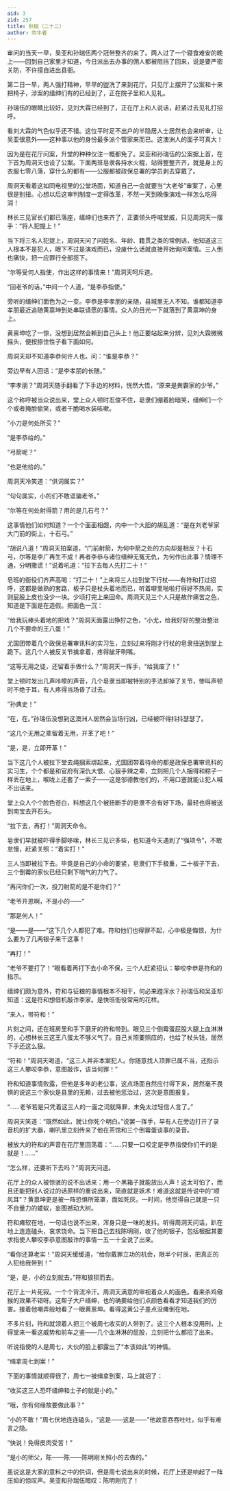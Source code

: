```yaml
---
aid: 3
zid: 257
title: 秋赋（二十二）
author: 吹牛者
---
```


审问的当天一早，吴亚和孙瑞伍两个冠带整齐的来了。两人过了一个寝食难安的晚上——回到自己家里才知道，今日派出去办事的佣人都被阻挡了回来，说是要严密关防，不许擅自进出县衙。

第二日一早，两人强打精神，早早的盥洗了来到花厅。只见厅上摆开了公案和十来把椅子，涉案的缙绅们有的已经到了，正在院子里和人见礼。

孙瑞伍的眼睛比较好，见刘大霖已经到了，正在厅上和人说话，赶紧过去见礼打招呼。

看刘大霖的气色似乎还不错。这位平时足不出户的半隐居人士居然也会来听审，让吴亚很意外——这种事以他的身份最多派个管家来而已。这澳洲人的面子可真大！

因为是在花厅问案，升堂的种种仪注一概都免了。吴亚和孙瑞伍的公案据上首，在下首为周洞天也设了公案。下面两班皂隶各持水火棍，站得整整齐齐，就是身上的衣服七零八落，穿什么的都有——公服都被政保总署的学员剥去穿戴了。

周洞天看着这如同电视里的公堂场面，知道自己一会就要当“大老爷”审案了，心里很是别扭。心想以后这审判制度一定得改革，不然一天到晚像演戏一样怎么吃得消！

林长三见官长们都已落座，缙绅们也来齐了，正要领头呼喊堂威，只见周洞天一摆手：“将人犯提上！”

当下将三名人犯提上，周洞天问了问姓名、年龄、籍贯之类的常例话，他知道这三人根本不是犯人，眼下不过是演戏而已，没废什么话就直接开始询问案情。三人倒也痛快，把一应罪行全部揽下。

“尔等受何人指使，作出这样的事情来！”周洞天呵斥道。

“回老爷的话，”中间一个人道，“是李恭指使。”

旁听的缙绅们面色为之一变。李恭是李孝朋的亲随，县城里无人不知。谁都知道李孝朋最近追随黄禀坤到处串联请愿的事情。众人的目光一下就落到了黄禀坤的身上。

黄禀坤吃了一惊，没想到居然会赖到自己头上！他正要站起来分辨，见刘大霖微微摇头，便按捺住性子看下面如何。

周洞天却不知道李恭何许人也。问：“谁是李恭？”

旁边早有人回话：“是李孝朋的长随。”

“李孝朋？”周洞天随手翻看了下手边的材料，恍然大悟，“原来是粪霸家的少爷。”

这个称呼被当众说出来，堂上众人顿时忍俊不住，皂隶们绷着脸暗笑，缙绅们一个个或者掩脸偷笑，或者干脆喝水装咳嗽。

“小刀是何处所买？”

“是李恭给的。”

“弓箭呢？”

“也是他给的。”

周洞天冷笑道：“供词属实？”

“句句属实，小的们不敢诓骗老爷。”

“尔等在何处射得箭？用的是几石弓？”

这事情他们如何知道？一个个面面相觑，内中一个大胆的胡乱道：“是在刘老爷家大门前的街上，十石弓。”

“胡说八道！”周洞天拍案道，“门前射箭，为何中箭之处的方向却是相反？十石弓，尔等是李广再生不成！再者李恭与诸位缙绅无冤无仇，为何作出此事？情理不通，分明撒谎！”说着吼道：“拉下去每人先打二十！”

皂班的衙役们齐声高喝：“打二十！”上来将三人拉到堂下行杖——有符和打过招呼，这都是做熟的套路，板子只是杖头着地而已，听着噼里啪啦打得好不热闹，实则屁股上皮也没少一块。少顷打完上来回命。周洞天见三个人只是故作痛苦之色，知道是下面是在造假。把面色一沉：

“给我玩棒头着地的把戏？”周洞天面露出狰狞之色，“小尤，给我好好的整治整治几个不要命的王八蛋！”

尤国团带着几个政保总署审讯科的实习生，立刻过来将刚才行杖的皂隶扭送到堂上跪下。这几个人被反关节擒拿着，疼得龇牙咧嘴。

“这等无用之徒，还留着手做什么？”周洞天一挥手，“给我废了！”

堂上顿时发出几声咔嚓的声音，几个皂隶当即被特别的手法卸掉了关节，惨叫声顿时不绝于耳，有人疼得当场昏了过去。

“孙典史！”

“在，在。”孙瑞伍没想到这澳洲人居然会当场行凶，已经被吓得抖抖瑟瑟了。

“这几个无用之辈留着无用，开革了吧！”

“是，是，立即开革！”

当下这几个人被拉下堂去绳捆索绑起来，尤国团带着待命的都是政保总署审讯科的实习生，个个都是和官府有深仇大恨、心狠手辣之辈，立刻把几个人捆得和粽子一样丢在地上，喉咙上还套了一索子——这是邬德教他们的，不用口塞就能让犯人喊不出话来。

堂上众人个个脸色苍白，料想这几个被扭断手的皂隶不会有好下场，最轻也得被送到南宝去开石头。

“拉下去，再打！”周洞天命令。

皂隶们早就被吓得手脚哆嗦，林长三见识多些，也知道今天遇到了“强项令”，不敢怠慢，赶紧关照：“着实打！”

三人当即被拉下去。毕竟是自己的小命的要紧，皂隶们下手极重，二十板子下去，三个倒霉的家伙已经只剩下喘气的力气了。

“再问你们一次，投刀射箭的是不是你们？”

“老爷开恩啊，不是小的——”

“那是何人！”

“是——是——”这下几个人都犯了难。符和他们也得罪不起，心中极是悔恨，为什么要为了几两银子来干这事！

“再打！”

“老爷不要打了！”眼看着再打下去小命不保，三个人赶紧招认：攀咬李恭是符和的指示。

缙绅们颇为意外，符和与征粮的事情根本不相干，何必来蹚浑水？孙瑞伍和吴亚却知道：这是符和想借机敲诈李家。是快班衙役常用的花样。

“来人，带符和！”

片刻之间，还在班房里和手下磨牙的符和带到。眼见三个倒霉蛋屁股大腿上血淋淋的，心想林长三这王八蛋太不够义气了。自己关照要照应的，也给了杖头钱，居然下手还这么狠。

“符和！”周洞天喝道，“这三人并非本案犯人。你随意找人顶罪已属不当，还指示这三人攀咬李恭，意图敲诈，该当何罪！”

符和知道事情败露，但他是多年的老公事，这点场面自然应付得下来，居然毫不畏惧的说这三个家伙是县里的无赖，过去被他惩治过，这次是意图报复。

“……老爷若是只凭着这三人的一面之词就降罪，未免太过轻信人言了。”

周洞天笑道：“既然如此，就让你死个明白。”说罢一挥手，早有人在旁边打开了录音机的扩大器，喇叭里立刻传来了他在茶馆和三个倒霉蛋谈事的录音。

被放大的符和的声音在花厅里回荡着：“……只要一口咬定是李恭指使你们干的是就是！……”

“怎么样，还要听下去吗？”周洞天问道。

花厅上的众人被惊骇的说不出话来：用一个黑箱子就能放出人声！这太可怕了，而且还能把别人说过的话原样的重说出来，简直就是妖术！难道这就是传说中的“顺风耳”？黄禀坤更是被一阵恐惧所笼罩，面如死灰。一时间，他觉得自己就是一只不自量力的蝼蚁，妄图撼动大树。

符和瘫软在地，一句话也说不出来，浑身只是一味的发抖。听得周洞天问话，趴在地上连连磕头，哀求饶命。当下把自己去找陈明刚，收了他的银子，包括根据其要求指使人攀咬李恭意图敲诈的事情一五一十全说了出来。

“看你还算老实！”周洞天缓缓道，“给你戴罪立功的机会，限半个时辰，把真正的人犯给我带到！”

“是，是，小的立刻就去。”符和狼狈而去。

花厅上一片死寂。一个个背流冷汗。周洞天满意的审视着众人的面色。看来杀鸡儆猴的效果不错呀。这帮子大户缙绅，也的确要给他们点颜色看看才知道我们的厉害。接着他嘲弄般地看了一眼黄禀坤。看得这黄公子差点没瘫倒在地。

不多片刻，符和就领着人把三个被周七收买的人带到了。这三个人根本没用刑，上得堂来一看这威势和前车之鉴——几个血淋淋的屁股，立刻把什么都招了出来。

听说指使的人是周七，大伙的脸上都露出了“本该如此”的神情。

“缉拿周七到案！”

下面的事情就顺得很了，周七一被缉拿到案，马上就招了：

“收买这三人恐吓缙绅和士子的就是小的。”

“哦，你有何缘故要做此事？”

“小的不敢！”周七伏地连连磕头，“这是——这是——”他故意吞吞吐吐，似乎有难言之隐。

“快说！免得皮肉受苦！”

“是小的师父，陈——陈——陈明刚关照小的去做的。”

虽说这是大家的意料之中的供词，但是周七说出来的时候，花厅上还是响起了一阵压抑的惊叹声。吴亚和孙瑞伍暗叹：陈明刚完了！
